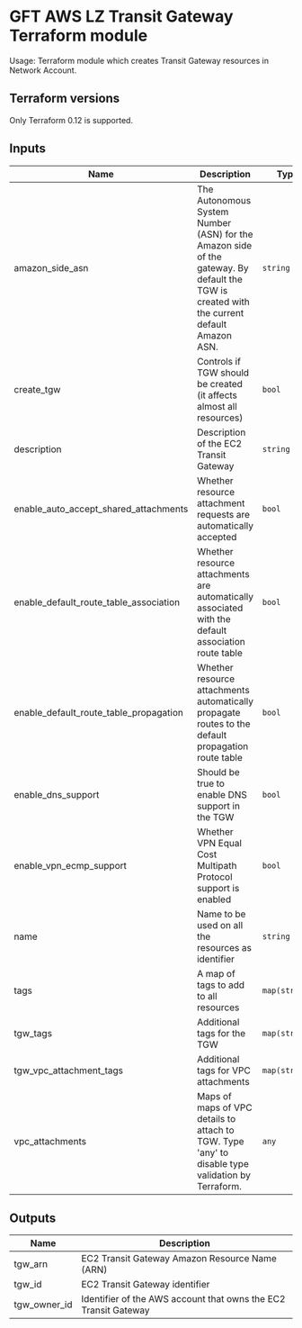 # GFT AWS LZ Transit Gateway Terraform module

Usage: Terraform module which creates Transit Gateway resources in Network Account.

## Terraform versions  
Only Terraform 0.12 is supported.

## Inputs

| Name | Description | Type | Default | Required |
|------|-------------|------|---------|:-----:|
| amazon\_side\_asn | The Autonomous System Number (ASN) for the Amazon side of the gateway. By default the TGW is created with the current default Amazon ASN. | `string` | `"64512"` | no |
| create\_tgw | Controls if TGW should be created (it affects almost all resources) | `bool` | `true` | no |
| description | Description of the EC2 Transit Gateway | `string` | n/a | yes |
| enable\_auto\_accept\_shared\_attachments | Whether resource attachment requests are automatically accepted | `bool` | `false` | no |
| enable\_default\_route\_table\_association | Whether resource attachments are automatically associated with the default association route table | `bool` | `true` | no |
| enable\_default\_route\_table\_propagation | Whether resource attachments automatically propagate routes to the default propagation route table | `bool` | `true` | no |
| enable\_dns\_support | Should be true to enable DNS support in the TGW | `bool` | `true` | no |
| enable\_vpn\_ecmp\_support | Whether VPN Equal Cost Multipath Protocol support is enabled | `bool` | `true` | no |
| name | Name to be used on all the resources as identifier | `string` | `""` | no |
| tags | A map of tags to add to all resources | `map(string)` | `{}` | no |
| tgw\_tags | Additional tags for the TGW | `map(string)` | `{}` | no |
| tgw\_vpc\_attachment\_tags | Additional tags for VPC attachments | `map(string)` | `{}` | no |
| vpc\_attachments | Maps of maps of VPC details to attach to TGW. Type 'any' to disable type validation by Terraform. | `any` | `{}` | no |

## Outputs

| Name | Description |
|------|-------------|
| tgw\_arn | EC2 Transit Gateway Amazon Resource Name (ARN) |
| tgw\_id | EC2 Transit Gateway identifier |
| tgw\_owner\_id | Identifier of the AWS account that owns the EC2 Transit Gateway |

